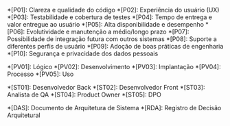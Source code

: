 *[P01]: Clareza e qualidade do código
*[P02]: Experiência do usuário (UX)
*[P03]: Testabilidade e cobertura de testes
*[P04]: Tempo de entrega e valor entregue ao usuário
*[P05]: Alta disponibilidade e desempenho
*[P06]: Evolutividade e manutenção a médio/longo prazo
*[P07]: Possibilidade de integração futura com outros sistemas
*[P08]: Suporte a diferentes perfis de usuário
*[P09]: Adoção de boas práticas de engenharia
*[P10]: Segurança e privacidade dos dados pessoais

*[PV01]: Lógico
*[PV02]: Desenvolvimento
*[PV03]: Implantação
*[PV04]: Processo
*[PV05]: Uso

*[ST01]: Desenvolvedor Back
*[ST02]: Desenvolvedor Front
*[ST03]: Analista de QA
*[ST04]: Product Owner
*[ST05]: DPO

*[DAS]: Documento de Arquitetura de Sistema
*[RDA]: Registro de Decisão Arquitetural
